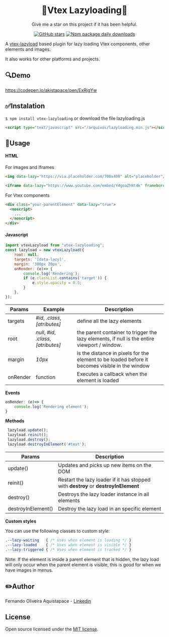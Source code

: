 <div align="center">

# :rocket:Vtex Lazyloading:rocket:
</div>


<div align="center">
  Give me a star on this project if it has been helpful.

  [![GitHub stars](https://badgen.net/github/stars/Akistapace/vtex-lazyloading)](https://GitHub.com/Akistapace/vtex-lazyloading/stargazers/) [![Npm package daily downloads](https://badgen.net/npm/dd/vtex-lazyloading)](npmjs.com/package/vtex-lazyloading)

  
</div>

A [vtex-lazyload](https://github.com/Zeindelf/vtex-lazyload) based plugin for lazy loading Vtex components, other elements and images.

It also works for other platforms and projects.
##  :mag:Demo
https://codepen.io/akistapace/pen/ExRjgYw

## :white_check_mark:Instalation
`$ npm install vtex-lazyloading` or download the file lazyloading.js

```html
<script type="text/javascript" src="/arquivos/lazyloading.min.js"></script>
```

## :wrench:Usage

#### HTML
For images and Iframes 
```html
<img data-lazy="https://via.placeholder.com/700x400" alt="placeholder"/></noscript>

<iframe data-lazy="https://www.youtube.com/embed/Y4goaZhNt4k" frameborder="0" allow="accelerometer; autoplay; clipboard-write; encrypted-media; gyroscope; picture-in-picture" allowfullscreen></iframe>
```
For Vtex components
```html
<div class="your-parentElement" data-lazy="true">
  <noscript>
    ...
  </noscript>
</div>
```
#### Javascript
```js
import vtexLazyload from "vtex-lazyloading";
const lazyload = new vtexLazyload({
    root: null,
    targets: '[data-lazy]',
    margin: '300px 20px',
    onRender: (e)=> {
        console.log('Rendering');
        if (e.classList.contains('target')) {
            e.style.opacity = 0.5;
        }
    },
});
```

| Params      | Example | Description |
| ----------- | ------- | ----------- |
| targets   | _#id_, _.class_, _[atributes]_ | define all the lazy elements        |
| root        | _null_, _#id_, _.class_, _[atributes]_ | the parent container to trigger the lazy elements, if null is the entire viewport / window.      |
| margin      | _10px_ | is the distance in pixels for the element to be loaded before it becomes visible in the window       |
| onRender      | function | Executes a callback when the element is loaded  |

**Events**
```js
onRender: (e)=> {
    console.log('Rendering element');
}
```

**Methods**
```js
 lazyload.update();
 lazyload.reinit();
 lazyload.destroy();
 lazyload.destroyInElement('#test');
```
| Params             | Description |
| ------------------ | ----------- |
| update()           | Updates and picks up new items on the DOM |
| reinit()           | Restart the lazy loader if it has stopped with **destroy** or **destroyInElement** |
| destroy()          | Destroys the lazy loader instance in all elements |
| destroyInElement() | Destroy the lazy load in an specific element |

**Custom styles**

You can use the following classes to custom style:
```css
.--lazy-waiting   { /* Uses when element is loading */ }
.--lazy-loaded    { /* Uses when element is visible */ }
.--lazy-triggered { /* Uses when element is tracked */ }
```

Note: If the element is inside a parent element that is hidden, the lazy load will only occur when the parent element is visible, this is good for when we have images in menus.

## :pencil2:Author
Fernando Oliveira Aquistapace - [Linkedin]([dsdadsa](https://www.linkedin.com/in/fernando-aquistapace-33a414165/))

## License
Open source licensed under the [MIT license](https://opensource.org/licenses/MIT).
